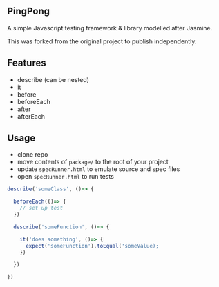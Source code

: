 PingPong
------

A simple Javascript testing framework & library modelled after Jasmine.

This was forked from the original project to publish independently.

Features
-----

- describe (can be nested)
- it
- before
- beforeEach 
- after
- afterEach

Usage
-----

- clone repo
- move contents of `package/` to the root of your project
- update `specRunner.html` to emulate source and spec files
- open `specRunner.html` to run tests

```javascript
describe('someClass', ()=> {

  beforeEach(()=> {
    // set up test
  })

  describe('someFunction', ()=> {

    it('does something', ()=> {
      expect('someFunction').toEqual('someValue);
    })

  })

})

```
